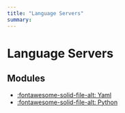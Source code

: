 ```yaml
---
title: "Language Servers"
summary:
---
```


Language Servers
===

Modules
---

- [:fontawesome-solid-file-alt: Yaml](01-yaml.md)
- [:fontawesome-solid-file-alt: Python](02-python.md)
